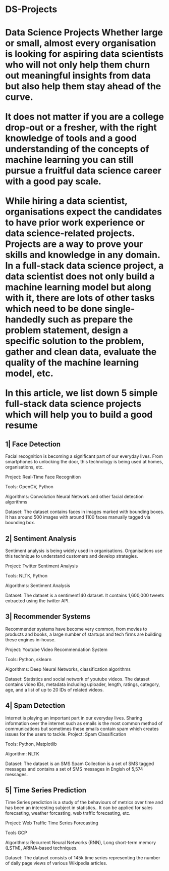 <h1>DS-Projects <h1>
Data Science Projects
Whether large or small, almost every organisation is looking for aspiring data scientists who will not only help them churn out meaningful insights from data but also help them stay ahead of the curve. 

It does not matter if you are a college drop-out or a fresher, with the right knowledge of tools and a good understanding of the concepts of machine learning you can still pursue a fruitful data science career with a good pay scale. 

While hiring a data scientist, organisations expect the candidates to have prior work experience or data science-related projects. Projects are a way to prove your skills and knowledge in any domain. In a full-stack data science project, a data scientist does not only build a machine learning model but along with it, there are lots of other tasks which need to be done single-handedly such as prepare the problem statement, design a specific solution to the problem, gather and clean data, evaluate the quality of the machine learning model, etc. 

In this article, we list down 5 simple full-stack data science projects which will help you to build a good resume

<h2>1| Face Detection </h2>
Facial recognition is becoming a significant part of our everyday lives. From smartphones to unlocking the door, this technology is being used at homes, organisations, etc.

Project: Real-Time Face Recognition

Tools: OpenCV, Python 

Algorithms: Convolution Neural Network and other facial detection algorithms

Dataset: The dataset contains faces in images marked with bounding boxes. It has around 500 images with around 1100 faces manually tagged via bounding box.

<h2>2| Sentiment Analysis </h2>
Sentiment analysis is  being widely used in organisations. Organisations use this technique to understand customers and develop strategies. 

Project: Twitter Sentiment Analysis 

Tools: NLTK, Python 

Algorithms: Sentiment Analysis

Dataset: The dataset is a sentiment140 dataset. It contains 1,600,000 tweets extracted using the twitter API.

<h2>3| Recommender Systems </h2>
Recommender systems have become very common, from movies to products and books, a large number of startups and tech firms are building these engines in-house. 

Project: Youtube Video Recommendation System

Tools: Python, sklearn

Algorithms: Deep Neural Networks, classification algorithms

Dataset: Statistics and social network of youtube videos. The dataset contains video IDs, metadata including uploader, length, ratings, category, age, and a list of up to 20 IDs of related videos.  

<h2>4| Spam Detection </h2>
Internet is playing an important part in our everyday lives. Sharing information over the internet such as emails is the most common method of communications but sometimes these emails contain spam which creates issues for the users to tackle.
Project: Spam Classification

Tools: Python, Matplotlib

Algorithm: NLTK

Dataset: The dataset is an SMS Spam Collection is a set of SMS tagged messages and contains a set of SMS messages in Engish of 5,574 messages. 

<h2>5| Time Series Prediction </h2>
Time Series prediction is a study of the behaviours of metrics over time and has been an interesting subject in statistics.. It can be applied for sales forecasting, weather forcasting, web traffic forecasting, etc. 

Project: Web Traffic Time Series Forecasting

Tools GCP

Algorithms: Recurrent Neural Networks (RNN), Long short-term memory (LSTM), ARIMA-based techniques.

Dataset: The dataset consists of 145k time series representing the number of daily page views of various Wikipedia articles.


